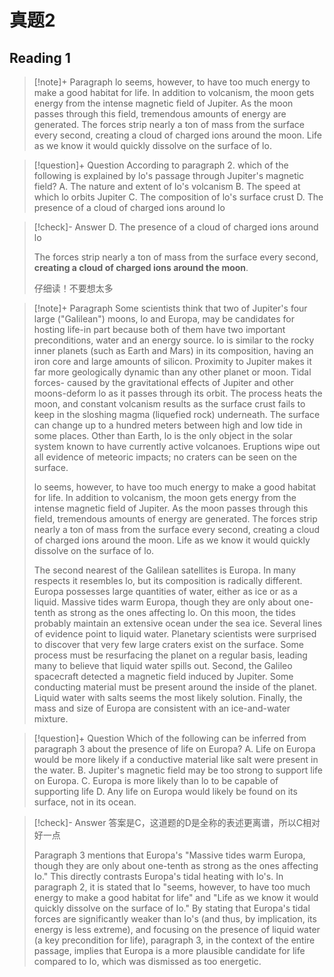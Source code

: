 # 真题2

## Reading 1

> [!note]+ Paragraph
> lo seems, however, to have too much energy to make a good habitat for life. In addition to volcanism, the moon gets energy from the intense magnetic field of Jupiter. As the moon passes through this field, tremendous amounts of energy are generated. The forces strip nearly a ton of mass from the surface every second, creating a cloud of charged ions around the moon. Life as we know it would quickly dissolve on the surface of lo.

> [!question]+ Question
> According to paragraph 2. which of the following is explained by lo's passage through Jupiter's magnetic field?
> A. The nature and extent of lo's volcanism
> B. The speed at which lo orbits Jupiter
> C. The composition of lo's surface crust
> D. The presence of a cloud of charged ions around lo

> [!check]- Answer
> D. The presence of a cloud of charged ions around lo
> 
> The forces strip nearly a ton of mass from the surface every second, **creating a cloud of charged ions around the moon**. 
> 
> 仔细读！不要想太多


> [!note]+ Paragraph
> Some scientists think that two of Jupiter's four large ("Galilean") moons, lo and Europa, may be candidates for hosting life-in part because both of them have two important preconditions, water and an energy source. lo is similar to the rocky inner planets (such as Earth and Mars) in its composition, having an iron core and large amounts of silicon. Proximity to Jupiter makes it far more geologically dynamic than any other planet or moon. Tidal forces- caused by the gravitational effects of Jupiter and other moons-deform lo as it passes through its orbit. The process heats the moon, and constant volcanism results as the surface crust fails to keep in the sloshing magma (liquefied rock) underneath. The surface can change up to a hundred meters between high and low tide in some places. Other than Earth, lo is the only object in the solar system known to have currently active volcanoes. Eruptions wipe out all evidence of meteoric impacts; no craters can be seen on the surface.
> 
> 
> 
> lo seems, however, to have too much energy to make a good habitat for life. In addition to volcanism, the moon gets energy from the intense magnetic field of Jupiter. As the moon passes through this field, tremendous amounts of energy are generated. The forces strip nearly a ton of mass from the surface every second, creating a cloud of charged ions around the moon. Life as we know it would quickly dissolve on the surface of lo.  
> 
> 
> 
> The second nearest of the Galilean satellites is Europa. In many respects it resembles lo, but its composition is radically different. Europa possesses large quantities of water, either as ice or as a liquid. Massive tides warm Europa, though they are only about one-tenth as strong as the ones affecting lo. On this moon, the tides probably maintain an extensive ocean under the sea ice. Several lines of evidence point to liquid water. Planetary scientists were surprised to discover that very few large craters exist on the surface. Some process must be resurfacing the planet on a regular basis, leading many to believe that liquid water spills out. Second, the Galileo spacecraft detected a magnetic field induced by Jupiter. Some conducting material must be present around the inside of the planet. Liquid water with salts seems the most likely solution. Finally, the mass and size of Europa are consistent with an ice-and-water mixture.

> [!question]+ Question
> Which of the following can be inferred from paragraph 3 about the presence of life on Europa?
> A. Life on Europa would be more likely if a conductive material like salt were present in the water.
> B. Jupiter's magnetic field may be too strong to support life on Europa.
> C. Europa is more likely than lo to be capable of supporting life
> D. Any life on Europa would likely be found on its surface, not in its ocean.

> [!check]- Answer
> 答案是C，这道题的D是全称的表述更离谱，所以C相对好一点
> 
> Paragraph 3 mentions that Europa's "Massive tides warm Europa, though they are only about one-tenth as strong as the ones affecting Io." This directly contrasts Europa's tidal heating with Io's. In paragraph 2, it is stated that Io "seems, however, to have too much energy to make a good habitat for life" and "Life as we know it would quickly dissolve on the surface of Io." By stating that Europa's tidal forces are significantly weaker than Io's (and thus, by implication, its energy is less extreme), and focusing on the presence of liquid water (a key precondition for life), paragraph 3, in the context of the entire passage, implies that Europa is a more plausible candidate for life compared to Io, which was dismissed as too energetic.

